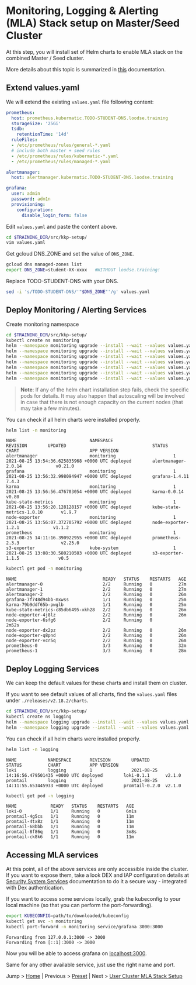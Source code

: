 # Monitoring, Logging & Alerting (MLA) Stack setup on Master/Seed Cluster

At this step, you will install set of Helm charts to enable MLA stack on the combined Master / Seed cluster.

More details about this topic is summarized in [this](https://docs.kubermatic.com/kubermatic/master/guides/monitoring_logging_alerting/master_seed/installation/) documentation.

## Extend values.yaml

We will extend the existing `values.yaml` file following content:

```yaml
prometheus:
  host: prometheus.kubermatic.TODO-STUDENT-DNS.loodse.training
  storageSize: '25Gi'
  tsdb:
    retentionTime: '14d'
  ruleFiles:
  - /etc/prometheus/rules/general-*.yaml
  # include both master + seed rules
  - /etc/prometheus/rules/kubermatic-*.yaml
  - /etc/prometheus/rules/managed-*.yaml

alertmanager:
  host: alertmanager.kubermatic.TODO-STUDENT-DNS.loodse.training

grafana:
  user: admin
  password: adm1n
  provisioning:
    configuration:
      disable_login_form: false
```

Edit `values.yaml` and paste the content above.
```bash
cd $TRAINING_DIR/src/kkp-setup/
vim values.yaml
```

Get gcloud DNS_ZONE and set the value of `DNS_ZONE`.
```bash
gcloud dns managed-zones list
export DNS_ZONE=student-XX-xxxx   #WITHOUT loodse.training!
```

Replace TODO-STUDENT-DNS with your DNS.
```bash
sed -i 's/TODO-STUDENT-DNS/'"$DNS_ZONE"'/g' values.yaml
```

## Deploy Monitoring / Alerting Services
Create monitoring namespace
```bash
cd $TRAINING_DIR/src/kkp-setup/
kubectl create ns monitoring
helm --namespace monitoring upgrade --install --wait --values values.yaml prometheus releases/v2.18.2/charts/monitoring/prometheus/
helm --namespace monitoring upgrade --install --wait --values values.yaml alertmanager releases/v2.18.2/charts/monitoring/alertmanager/
helm --namespace monitoring upgrade --install --wait --values values.yaml node-exporter releases/v2.18.2/charts/monitoring/node-exporter/
helm --namespace monitoring upgrade --install --wait --values values.yaml kube-state-metrics releases/v2.18.2/charts/monitoring/kube-state-metrics/
helm --namespace monitoring upgrade --install --wait --values values.yaml grafana releases/v2.18.2/charts/monitoring/grafana/
helm --namespace monitoring upgrade --install --wait --values values.yaml karma releases/v2.18.2/charts/monitoring/karma/
helm --namespace monitoring upgrade --install --wait --values values.yaml blackbox-exporter releases/v2.18.2/charts/monitoring/blackbox-exporter/
```

>**Note**: If any of the helm chart installation step fails, check the specific pods for details. It may also happen that autoscaling will be involved in case that there is not enough capacity on the current nodes (that may take a few minutes).

You can check if all helm charts were installed properly.

```bash
helm list -n monitoring
```

```text
NAME                            NAMESPACE                       REVISION        UPDATED                                 STATUS          CHART                           APP VERSION
alertmanager                    monitoring                      1               2021-08-25 13:54:36.625835968 +0000 UTC deployed        alertmanager-2.0.14             v0.21.0
grafana                         monitoring                      1               2021-08-25 13:56:32.998094947 +0000 UTC deployed        grafana-1.4.11                  7.4.3
karma                           monitoring                      1               2021-08-25 13:56:56.476703054 +0000 UTC deployed        karma-0.0.14                    v0.80
kube-state-metrics              monitoring                      1               2021-08-25 13:56:20.128128157 +0000 UTC deployed        kube-state-metrics-1.0.10       v1.9.7
node-exporter                   monitoring                      1               2021-08-25 13:56:07.372705792 +0000 UTC deployed        node-exporter-1.2.1             v1.1.2
prometheus                      monitoring                      1               2021-08-25 14:11:16.390922955 +0000 UTC deployed        prometheus-2.3.3                v2.25.0
s3-exporter                     kube-system                     1               2021-08-25 13:08:30.580210503 +0000 UTC deployed        s3-exporter-1.1.5               v0.5
```

```bash
kubectl get pod -n monitoring
```

```text
NAME                                 READY   STATUS    RESTARTS   AGE
alertmanager-0                       2/2     Running   0          27m
alertmanager-1                       2/2     Running   0          27m
alertmanager-2                       2/2     Running   0          26m
grafana-7f748d94bb-mxwss             1/1     Running   0          25m
karma-79b9ddf65b-pwglb               1/1     Running   0          25m
kube-state-metrics-c85db6495-xkh28   2/2     Running   0          26m
node-exporter-4j8lz                  2/2     Running   0          26m
node-exporter-6sfg6                  2/2     Running   0          2m52s
node-exporter-dx2pz                  2/2     Running   0          26m
node-exporter-q8pnd                  2/2     Running   0          26m
node-exporter-vcr5q                  2/2     Running   0          26m
prometheus-0                         3/3     Running   0          32m
prometheus-1                         3/3     Running   0          28m
```

## Deploy Logging Services

We can keep the default values for these charts and install them on cluster.

If you want to see default values of all charts, find the `values.yaml` files under `./releases/v2.18.2/charts`.

```bash
cd $TRAINING_DIR/src/kkp-setup/
kubectl create ns logging
helm --namespace logging upgrade --install --wait --values values.yaml promtail releases/v2.18.2/charts/logging/promtail/
helm --namespace logging upgrade --install --wait --values values.yaml loki releases/v2.18.2/charts/logging/loki/
```

You can check if all helm charts were installed properly.

```bash
helm list -n logging
```

```text
NAME            NAMESPACE       REVISION        UPDATED                                 STATUS          CHART           APP VERSION
loki            logging         1               2021-08-25 14:16:56.479501435 +0000 UTC deployed        loki-0.1.1      v2.1.0
promtail        logging         1               2021-08-25 14:11:55.653445933 +0000 UTC deployed        promtail-0.2.0  v2.1.0
```

```bash
kubectl get pod -n logging
```

```text
NAME             READY   STATUS    RESTARTS   AGE
loki-0           1/1     Running   0          6m1s
promtail-4g5cs   1/1     Running   0          11m
promtail-4tx8z   1/1     Running   0          11m
promtail-68bbb   1/1     Running   0          11m
promtail-8f86q   1/1     Running   0          3m8s
promtail-ck8k6   1/1     Running   0          11m
```

## Accessing MLA services

At this point, all of the above services are only accessible inside the cluster. If you want to expose them, take a look DEX and IAP configuration details
at [Security System Services](https://docs.kubermatic.com/kubermatic/master/architecture/concept/kkp-concepts/kkp_security/securing_system_services/) documentation to do it a secure way - integrated with Dex authentication.

If you want to access some services locally, grab the kubeconfig to your local machine (so that you can perform the port-forwarding).

```bash
export KUBECONFIG=path/to/downloaded/kubeconfig
kubectl get svc -n monitoring
kubectl port-forward -n monitoring service/grafana 3000:3000
```

```text
Forwarding from 127.0.0.1:3000 -> 3000
Forwarding from [::1]:3000 -> 3000
```

Now you will be able to access grafana on [localhost:3000](http://localhost:3000/).

Same for any other available service, just use the right name and port.

Jump > [Home](../README.md) | Previous > [Preset](../07-create-preset/README.md) | Next > [User Cluster MLA Stack Setup](../09-user-cluster-mla/README.md)